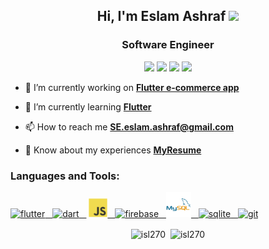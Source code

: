 <h2 align="center">Hi, I'm Eslam Ashraf <img src="https://github.com/TheDudeThatCode/TheDudeThatCode/blob/master/Assets/Hi.gif" width="40"/></h2> 
<h3 align="center">Software Engineer</h3>

<p align="center">
    <a href="https://www.linkedin.com/in/eslam-ashrafff/"><img src="https://img.shields.io/badge/linkedin-%230177B5?style=flat&logo=linkedin&logoColor=white"/></a>
    <a href="https://www.youtube.com/channel/UCfAtXn1ljOqpAuIuFwsLKQA/featured"><img src="https://img.shields.io/badge/youtube-%23FF0000?style=flat&logo=youtube&logoColor=white"/></a>
    <a href="https://www.instagram.com/isl270/"><img src="https://img.shields.io/badge/instagram-%23E4415F?style=flat&logo=instagram&logoColor=white"/></a>
  <a><img src="https://komarev.com/ghpvc/?username=isl270"/></a>
  </p>

- 🔭 I’m currently working on [**Flutter e-commerce app**](https://github.com/ISL270/Flutter-E-commerce-App)

- 🌱 I’m currently learning [**Flutter**](https://flutter.dev/)

- 📫 How to reach me **SE.eslam.ashraf@gmail.com**

- 📄 Know about my experiences [**MyResume**](https://github.com/ISL270/ISL270/files/8002477/EslamAshrafSE.pdf)




<h3 align="left">Languages and Tools:</h3>
<p align="left"> <a href="https://flutter.dev" target="_blank" rel="noreferrer"> <img src="https://www.vectorlogo.zone/logos/flutterio/flutterio-icon.svg" alt="flutter" width="30" height="30"/>&nbsp;&nbsp; </a> <a href="https://dart.dev" target="_blank" rel="noreferrer"> <img src="https://www.vectorlogo.zone/logos/dartlang/dartlang-icon.svg" alt="dart" width="30" height="30"/> &nbsp;&nbsp;</a> <a href="https://developer.mozilla.org/en-US/docs/Web/JavaScript" target="_blank" rel="noreferrer"> <img src="https://raw.githubusercontent.com/devicons/devicon/master/icons/javascript/javascript-original.svg" alt="javascript" width="30" height="30"/>&nbsp;&nbsp; </a> <a href="https://firebase.google.com/" target="_blank" rel="noreferrer"> <img src="https://www.vectorlogo.zone/logos/firebase/firebase-icon.svg" alt="firebase" width="30" height="30"/>&nbsp;&nbsp; </a> <a href="https://www.mysql.com/" target="_blank" rel="noreferrer"> <img src="https://raw.githubusercontent.com/devicons/devicon/master/icons/mysql/mysql-original-wordmark.svg" alt="mysql" width="40" height="40"/>&nbsp;&nbsp; </a> <a href="https://www.sqlite.org/" target="_blank" rel="noreferrer"> <img src="https://www.vectorlogo.zone/logos/sqlite/sqlite-icon.svg" alt="sqlite" width="30" height="30"/>&nbsp;&nbsp; </a> <a href="https://git-scm.com/" target="_blank" rel="noreferrer"> <img src="https://www.vectorlogo.zone/logos/git-scm/git-scm-icon.svg" alt="git" width="30" height="30"/> </a> </p>


<p align="center"><img align="center" src="https://github-readme-stats.vercel.app/api?username=isl270&show_icons=true&locale=en" alt="isl270" height="165" />&nbsp;&nbsp;<img align="center" src="https://github-readme-streak-stats.herokuapp.com/?user=isl270&" alt="isl270" height="165"/></p>




